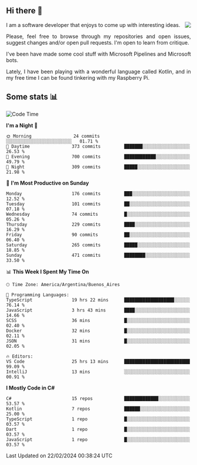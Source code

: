 ## Hi there :slightly_smiling_face:

<img src="https://github-readme-stats.vercel.app/api?username=victorgrycuk&show_icons=true&count_private=true&title_color=F7941E&icon_color=F7941E" align="right">

<p align="justify">
I am a software developer that enjoys to come up with interesting ideas.
<p/>

<p align= "justify">
Please, feel free to browse through my repositories and open issues, suggest changes and/or open pull requests. I'm open to learn from critique.
<p/>


<p align= "justify">
I've been have made some cool stuff with Microsoft Pipelines and Microsoft bots.
<p/>

<p align= "justify">
Lately, I have been playing with a wonderful language called Kotlin, and in my free time I can be found tinkering with my Raspberry Pi.
<p/>

## Some stats :bar_chart:
<!--START_SECTION:waka-->
![Code Time](http://img.shields.io/badge/Code%20Time-1%2C876%20hrs%2028%20mins-blue)

**I'm a Night 🦉** 

```text
🌞 Morning                24 commits          ░░░░░░░░░░░░░░░░░░░░░░░░░   01.71 % 
🌆 Daytime                373 commits         ███████░░░░░░░░░░░░░░░░░░   26.53 % 
🌃 Evening                700 commits         ████████████░░░░░░░░░░░░░   49.79 % 
🌙 Night                  309 commits         █████░░░░░░░░░░░░░░░░░░░░   21.98 % 
```
📅 **I'm Most Productive on Sunday** 

```text
Monday                   176 commits         ███░░░░░░░░░░░░░░░░░░░░░░   12.52 % 
Tuesday                  101 commits         ██░░░░░░░░░░░░░░░░░░░░░░░   07.18 % 
Wednesday                74 commits          █░░░░░░░░░░░░░░░░░░░░░░░░   05.26 % 
Thursday                 229 commits         ████░░░░░░░░░░░░░░░░░░░░░   16.29 % 
Friday                   90 commits          ██░░░░░░░░░░░░░░░░░░░░░░░   06.40 % 
Saturday                 265 commits         █████░░░░░░░░░░░░░░░░░░░░   18.85 % 
Sunday                   471 commits         ████████░░░░░░░░░░░░░░░░░   33.50 % 
```


📊 **This Week I Spent My Time On** 

```text
🕑︎ Time Zone: America/Argentina/Buenos_Aires

💬 Programming Languages: 
TypeScript               19 hrs 22 mins      ███████████████████░░░░░░   76.14 % 
JavaScript               3 hrs 43 mins       ████░░░░░░░░░░░░░░░░░░░░░   14.66 % 
SCSS                     36 mins             █░░░░░░░░░░░░░░░░░░░░░░░░   02.40 % 
Docker                   32 mins             █░░░░░░░░░░░░░░░░░░░░░░░░   02.11 % 
JSON                     31 mins             █░░░░░░░░░░░░░░░░░░░░░░░░   02.05 % 

🔥 Editors: 
VS Code                  25 hrs 13 mins      █████████████████████████   99.09 % 
IntelliJ                 13 mins             ░░░░░░░░░░░░░░░░░░░░░░░░░   00.91 % 
```

**I Mostly Code in C#** 

```text
C#                       15 repos            █████████████░░░░░░░░░░░░   53.57 % 
Kotlin                   7 repos             ██████░░░░░░░░░░░░░░░░░░░   25.00 % 
TypeScript               1 repo              █░░░░░░░░░░░░░░░░░░░░░░░░   03.57 % 
Dart                     1 repo              █░░░░░░░░░░░░░░░░░░░░░░░░   03.57 % 
JavaScript               1 repo              █░░░░░░░░░░░░░░░░░░░░░░░░   03.57 % 
```




 Last Updated on 22/02/2024 00:38:24 UTC
<!--END_SECTION:waka-->
